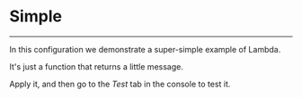 # Simple
---

In this configuration we demonstrate a super-simple example of Lambda.

It's just a function that returns a little message.

Apply it, and then go to the _Test_ tab in the console to test it. 
